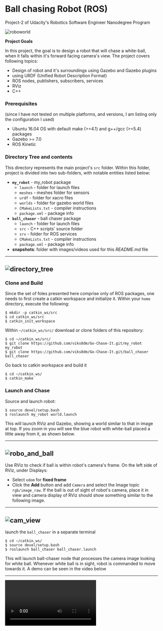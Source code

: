 # Ball chasing Robot (ROS)

Project-2 of Udacity's Robotics Software Engineer Nanodegree Program


![roboworld](./snapshots/roboworld.jpg)

**Project Goals**

In this project, the goal is to design a robot that will chase a white-ball, when it falls within it's forward facing camera's view. The project covers following topics:

* Design of robot and it's surroundings using Gazebo and Gazebo plugins
* using URDF (Unified Robot Description Format)
* ROS nodes, publishers, subscribers, services
* RViz
* C++


### Prerequisites
(since I have not tested on multiple platforms, and versions, I am listing only the configuration I used)

* Ubuntu 16.04 OS with default make (>=4.1) and g++/gcc (>=5.4) packages
* Gazebo >= 7.0
* ROS Kinetic

### Directory Tree and contents

This directory represents the main project's `src` folder. Within this folder, project is divided into two sub-folders, with notable entities listed below:

* **`my_robot`** - my_robot package
	* `launch` - folder for launch files
	* `meshes` - meshes folder for sensors
	* `urdf` - folder for xacro files
	* `worlds` - folder for gazebo world files
	* `CMakeLists.txt` - compiler instructions
	* `package.xml` - package info
* **`ball_chaser`** - ball chaser package
	* `launch` - folder for launch files
	* `src` - C++ scripts' source folder
	* `srv` - folder for ROS services
	* `CMakeLists.txt` - compiler instructions
	* `package.xml` - package info
* **snapshots**: folder with images/videos used for this *README.md* file

---
![directory_tree](./snapshots/dir_tree.jpg)
---

### Clone and Build

Since the set of foles presented here comprise only of ROS packages, one needs to first create a catkin workspace and initialize it. Within your `home` directory, execute the following:

```
$ mkdir -p catkin_ws/src
$ cd catkin_ws/src
$ catkin_init_workspace
```

Within `~/catkin_ws/src/` download or clone folders of this repository:

```
$ cd ~/catkin_ws/src/
$ git clone https://github.com/viks8dm/Go-Chase-It.git/my_robot my_robot
$ git clone https://github.com/viks8dm/Go-Chase-It.git/ball_chaser ball_chaser
```

Go back to catkin workspace and build it

```
$ cd ~/catkin_ws/
$ catkin_make
```

### Launch and Chase

Source and launch robot:

```
$ source devel/setup.bash
$ roslaunch my_robot world.launch
```

This will launch RViz and Gazebo, showing a world similar to that in image at top. If you zoom in you will see the blue robot with white-ball placed a little away from it, as shown below.

---
![robo_and_ball](./snapshots/robo_and_ball.jpg)
---

Use RViz to check if ball is within robot's camera's frame. On the left side of RViz, under Displays:

* Select `odom` for **fixed frame**
* Click the **Add** button and add `Camera` and select the Image topic `rgb/image_raw`. If the ball is out of sight of robot's camera, place it in view and camera display of RViz should show something similar to the following image.

---
![cam_view](./snapshots/camera_view.jpg)
---

launch the `ball_chaser` in a separate terminal

```
$ cd ~/catkin_ws/
$ source devel/setup.bash
$ roslaunch ball_chaser ball_chaser.launch
```

This will launch ball-chaser node that processes the camera image looking for white ball. Whenever white ball is in sight, robot is commanded to move towards it. A demo can be seen in the video below

---

![video](./snapshots/video_ball_chasing.mov)
